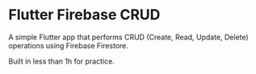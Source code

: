 # Flutter Firebase CRUD

A simple Flutter app that performs CRUD (Create, Read, Update, Delete) operations using Firebase Firestore.

Built in less than 1h for practice.
